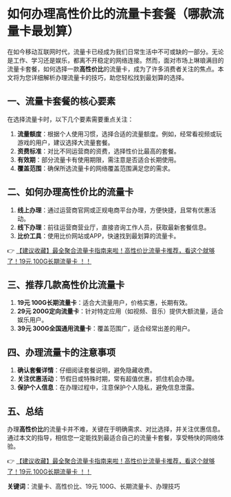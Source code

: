 # 如何办理高性价比的流量卡套餐（哪款流量卡最划算）

在如今移动互联网时代，流量卡已经成为我们日常生活中不可或缺的一部分。无论是工作、学习还是娱乐，都离不开稳定的网络连接。然而，面对市场上琳琅满目的流量卡套餐，如何选择一款**高性价比**的流量卡，成为了许多消费者关注的焦点。本文将为您详细解析办理流量卡的技巧，助您轻松找到最划算的选择。

## 一、流量卡套餐的核心要素

在选择流量卡时，以下几个要素需要重点关注：

1. **流量额度**：根据个人使用习惯，选择合适的流量额度。例如，经常看视频或玩游戏的用户，建议选择大流量套餐。
2. **资费标准**：对比不同运营商的资费，选择性价比最高的套餐。
3. **有效期**：部分流量卡有使用期限，需注意是否适合长期使用。
4. **覆盖范围**：确保所选流量卡的网络覆盖范围满足您的需求。

## 二、如何办理高性价比的流量卡

1. **线上办理**：通过运营商官网或正规电商平台办理，方便快捷，且常有优惠活动。
2. **线下办理**：前往运营商营业厅，直接咨询工作人员，获取最新套餐信息。
3. **比价工具**：使用比价网站或APP，快速找到最划算的流量卡。

👉 [【建议收藏】最全聚合流量卡指南来啦！高性价比流量卡推荐，看这个就够了！19元 100G长期流量卡 ！！](https://bit.ly/Liuliangka)

## 三、推荐几款高性价比流量卡

1. **19元 100G长期流量卡**：适合大流量用户，价格实惠，长期有效。
2. **29元 200G定向流量卡**：针对特定应用（如视频、音乐）提供大额流量，适合娱乐用户。
3. **39元 300G全国通用流量卡**：覆盖范围广，适合经常出差的用户。

## 四、办理流量卡的注意事项

1. **确认套餐详情**：仔细阅读套餐说明，避免隐藏收费。
2. **关注优惠活动**：节假日或特殊时期，常有超值优惠，抓住机会办理。
3. **保护个人信息**：在办理过程中，注意保护个人隐私，避免信息泄露。

## 五、总结

办理**高性价比**的流量卡并不难，关键在于明确需求、对比选择，并关注优惠信息。通过本文的指导，相信您一定能找到最适合自己的流量卡套餐，享受畅快的网络体验。

👉 [【建议收藏】最全聚合流量卡指南来啦！高性价比流量卡推荐，看这个就够了！19元 100G长期流量卡 ！！](https://bit.ly/Liuliangka)

**关键词**：流量卡、高性价比、19元 100G、长期流量卡、办理技巧